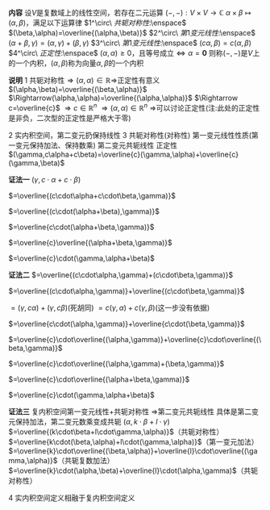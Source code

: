 **内容**
设$V$是复数域上的线性空间，若存在二元运算
$(-,-):V\times V\longrightarrow\mathbb{C}$
$\alpha\times\beta\longmapsto(\alpha,\beta)$，满足以下运算律
$1^\circ\ $共轭对称性:$\enspace$ $(\beta,\alpha)=\overline{(\alpha,\beta)}$
$2^\circ\ $第1变元线性:$\enspace$ $(\alpha+\beta,\gamma)=(\alpha,\gamma)+(\beta,\gamma)$
$3^\circ\ $第1变元线性:$\enspace$ $(c\alpha,\beta)=c(\alpha,\beta)$
$4^\circ\ $正定性:$\enspace$ $(\alpha,\alpha)\geq0$，且等号成立$\Leftrightarrow\alpha=\mathbf{0}$
则称$(-,-)$是$V$上的一个内积，$(\alpha,\beta)$称为向量$\alpha,\beta$的一个内积

**说明**
1 共轭对称性$\Rightarrow(\alpha,\alpha)\in\mathbb{R}\Rightarrow$正定性有意义
$(\alpha,\beta)=\overline{(\beta,\alpha)}$
$\Rightarrow(\alpha,\alpha)=\overline{(\alpha,\alpha)}$
$\Rightarrow c=\overline{c}$
$\Rightarrow c\in\mathbb{R}^n$
$\Rightarrow(\alpha,\alpha)\in\mathbb{R}^n$
$\Rightarrow$可以讨论正定性(注:此处的正定性是非负，二次型的正定性是严格大于零)

2 实内积空间，第二变元扔保持线性
3 共轭对称性(对称性)
第一变元线性性质(第一变元保持加法、保持数乘)
第二变元共轭线性
正定性
$(\gamma,c\alpha+c\beta)=\overline{c}(\gamma,\alpha)+\overline{c}(\gamma,\beta)$

**证法一**
$(\gamma,c\cdot\alpha+c\cdot\beta)$

$=\overline{(c\cdot\alpha+c\cdot\beta,\gamma)}$

$=\overline{(c\cdot(\alpha+\beta),\gamma)}$


$=\overline{c\cdot(\alpha+\beta,\gamma)}$

$=\overline{c}\overline{(\alpha+\beta,\gamma)}$

$=\overline{c}\cdot(\gamma,\alpha+\beta)$

**证法二**
$=\overline{(c\cdot\alpha,\gamma)+(c\cdot\beta,\gamma)}$

$=\overline{(c\cdot\alpha,\gamma)}+\overline{(c\cdot\beta,\gamma)}$

$=(\gamma,c\alpha)+(\gamma,c\beta)$(死胡同)
$=c(\gamma,\alpha)+c(\gamma,\beta)$(这一步没有依据)

$=\overline{c\cdot(\alpha,\gamma)}+\overline{c\cdot(\beta,\gamma)}$

$=\overline{c}\cdot\overline{(\alpha,\gamma)}+\overline{c}\cdot\overline{(\beta,\gamma)}$

$=\overline{c}\cdot\overline{(\alpha,\gamma)+(\beta,\gamma)}$

$=\overline{c}\cdot\overline{(\alpha+\beta,\gamma)}$

$=\overline{c}\cdot(\gamma,\alpha+\beta)$

**证法三**
复内积空间第一变元线性+共轭对称性
$\Rightarrow$第二变元共轭线性
具体是第二变元保持加法，第二变元数乘变成共轭
$(\alpha,k\cdot\beta+l\cdot\gamma)$
$=\overline{(k\cdot\beta+l\cdot\gamma,\alpha)}$（共轭对称性）
$=\overline{k\cdot(\beta,\alpha)+l\cdot(\gamma,\alpha)}$（第一变元加法）
$=\overline{k}\cdot\overline{(\beta,\alpha)}+\overline{l}\cdot\overline{(\gamma,\alpha)}$（共轭复数加法）
$=\overline{k}\cdot(\alpha,\beta)+\overline{l}\cdot(\alpha,\gamma)$（共轭对称性）

4 实内积空间定义相融于复内积空间定义
